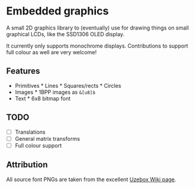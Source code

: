 # Embedded graphics

A small 2D graphics library to (eventually) use for drawing things on small graphical LCDs, like the SSD1306 OLED display.

It currently only supports monochrome displays. Contributions to support full colour as well are very welcome!

## Features

* Primitives
      * Lines
      * Squares/rects
      * Circles
* Images
      * 1BPP images as `&[u8]`s
* Text
      * 6x8 bitmap font
      
## TODO

* [ ] Translations
* [ ] General matrix transforms
* [ ] Full colour support

## Attribution

All source font PNGs are taken from the excellent [Uzebox Wiki page](http://uzebox.org/wiki/Font_Bitmaps).
